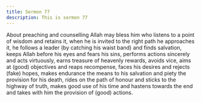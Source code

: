 ```yaml
---
title: Sermon 77
description: This is sermon 77
---
```


About preaching and counselling
Allah may bless him who listens to a point of wisdom and retains it, when he is invited to the
right path he approaches it, he follows a leader (by catching his waist band) and finds
salvation, keeps Allah before his eyes and fears his sins, performs actions sincerely and acts
virtuously, earns treasure of heavenly rewards, avoids vice, aims at (good) objectives and
reaps recompense, faces his desires and rejects (fake) hopes, makes endurance the means to
his salvation and piety the provision for his death, rides on the path of honour and sticks to the
highway of truth, makes good use of his time and hastens towards the end and takes with him
the provision of (good) actions.